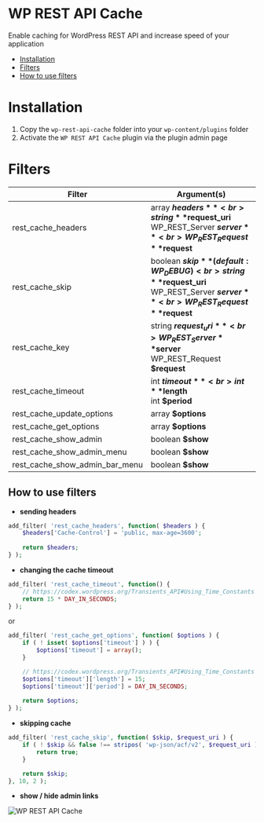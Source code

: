 WP REST API Cache
====
Enable caching for WordPress REST API and increase speed of your application

- [Installation](#installation)
- [Filters](#filters)
- [How to use filters](#how-to-use-filters)

Installation
====
1. Copy the `wp-rest-api-cache` folder into your `wp-content/plugins` folder
2. Activate the `WP REST API Cache` plugin via the plugin admin page

Filters
====
| Filter    | Argument(s) |
|-----------|-----------|
| rest_cache_headers | array **$headers**<br>string **$request_uri**<br>WP_REST_Server **$server**<br>WP_REST_Request **$request** |
| rest_cache_skip | boolean **$skip** ( default: WP_DEBUG )<br>string **$request_uri**<br>WP_REST_Server **$server**<br>WP_REST_Request **$request** |
| rest_cache_key | string **$request_uri**<br>WP_REST_Server **$server**<br>WP_REST_Request **$request** |
| rest_cache_timeout | int **$timeout**<br>int **$length**<br>int **$period** |
| rest_cache_update_options | array **$options** |
| rest_cache_get_options | array **$options** |
| rest_cache_show_admin | boolean **$show** |
| rest_cache_show_admin_menu | boolean **$show** |
| rest_cache_show_admin_bar_menu | boolean **$show** |

How to use filters
----
- **sending headers**

```PHP
add_filter( 'rest_cache_headers', function( $headers ) {
	$headers['Cache-Control'] = 'public, max-age=3600';
	
	return $headers;
} );
```

- **changing the cache timeout**

```PHP
add_filter( 'rest_cache_timeout', function() {
	// https://codex.wordpress.org/Transients_API#Using_Time_Constants
	return 15 * DAY_IN_SECONDS;
} );
```
or
```PHP
add_filter( 'rest_cache_get_options', function( $options ) {
	if ( ! isset( $options['timeout'] ) ) {
		$options['timeout'] = array();
	}

	// https://codex.wordpress.org/Transients_API#Using_Time_Constants
	$options['timeout']['length'] = 15;
	$options['timeout']['period'] = DAY_IN_SECONDS;
	
	return $options;
} );
```

- **skipping cache**

```PHP
add_filter( 'rest_cache_skip', function( $skip, $request_uri ) {
	if ( ! $skip && false !== stripos( 'wp-json/acf/v2', $request_uri ) ) {
		return true;
	}

	return $skip;
}, 10, 2 );
```

- **show / hide admin links**

![WP REST API Cache](http://airesgoncalves.com.br/screenshot/wp-rest-api-cache/readme/filter-admin-show.gif)